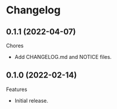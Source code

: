 Changelog
=========

0.1.1 (2022-04-07)
------------------

Chores

- Add CHANGELOG.md and NOTICE files.

0.1.0 (2022-02-14)
------------------

Features

- Initial release.
